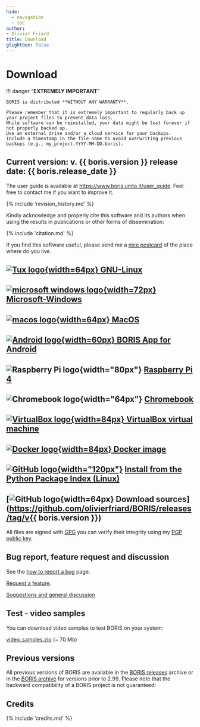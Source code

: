 ```yaml
---
hide:
  - navigation
  - toc
author:
- Olivier Friard
title: Download
glightbox: false
---
```



# Download



!!! danger "**EXTREMELY IMPORTANT**"

    BORIS is distributed **WITHOUT ANY WARRANTY**.  
      
    Please remember that it is extremely important to regularly back up your project files to prevent data loss.  
    While software can be reinstalled, your data might be lost forever if not properly backed up.  
    Use an external drive and/or a cloud service for your backups.  
    Include a timestamp in the file name to avoid overwriting previous backups (e.g., my_project.YYYY-MM-DD.boris).




## Current version: v. **{{ boris.version }}** release date: {{ boris.release_date }}

The user guide is available at <https://www.boris.unito.it/user_guide>.
Feel free to contact me if you want to improve it.


{% include 'revision_history.md' %}


Kindly acknowledge and properly cite this software and its authors when using the results in publications or other forms of dissemination:

{% include 'citation.md' %}

If you find this software useful, please send me a [nice postcard](postcards.md) of the place where do you live.



## [![Tux logo](images/tux_128px.png){width=64px} GNU-Linux](download_linux.md)


## [![microsoft windows logo](images/windows_logo.svg){width=72px} Microsoft-Windows](download_win.md)


## [![macos logo](images/mac-os.svg){width=64px} MacOS](download_mac.md)


## [![Android logo](images/android_logo.png){width=60px} BORIS App for Android](download_android.md)


## ![Raspberry Pi logo](images/raspberry_pi.svg){width="80px"} [Raspberry Pi 4](raspberry_pi_4.md)


## ![Chromebook logo](images/chrome_logo.svg){width="64px"} [Chromebook](chromebook.md)


## [![VirtualBox logo](images/virtualbox_logo.png){width=84px} VirtualBox virtual machine](virtual_machine.md)


## [![Docker logo](images/docker_logo.webp){width=84px} Docker image](docker.md)


## [![GitHub logo](images/PyPI_logo.svg){width="120px"}](https://github.com/olivierfriard/BORIS) [Install from the Python Package Index (Linux)](run_source_code.md)



## [![GitHub logo](images/github_logo_64px.png){width=64px} Download sources](https://github.com/olivierfriard/BORIS/releases/tag/v{{ boris.version }})











All files are signed with [GPG](https://gnupg.org) you can verify their
integrity using my [PGP public
key](http://penelope.unito.it/friard/pubkey.asc).



## Bug report, feature request and discussion


See the [how to report a bug](report_a_bug.md) page.

[Request a feature](https://github.com/olivierfriard/BORIS/issues/new?assignees=&labels=feature+request&template=feature_request.md&title=).

[Suggestions and general
discussion](https://github.com/olivierfriard/BORIS/discussions)



## Test - video samples


You can download video samples to test BORIS on your system:

[video_samples.zip](archive/video_samples.zip) (~ 70 Mb)



## Previous versions


All previous versions of BORIS are available in the [BORIS
releases](https://github.com/olivierfriard/BORIS/releases) archive or in the [BORIS archive](https://drive.google.com/drive/folders/0B0KTzxkLpPJ_bE8zOUFjenFnU3c?resourcekey=0-b9_Ng_8SqK-FIuOP8qIn7w)
for versions prior to 2.99. Please note that the backward compatibility
of a BORIS project is not guaranteed!


## Credits

{% include 'credits.md' %}

